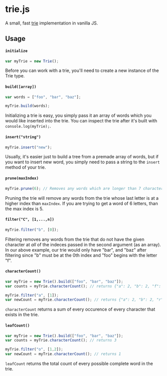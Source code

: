 # trie.js
A small, fast [trie](https://en.wikipedia.org/wiki/Trie) implementation in vanilla JS.

## Usage
#### `initialize`
````javascript
var myTrie = new Trie();
````
Before you can work with a trie, you'll need to create a new instance of the Trie type.

#### `build([array])`
````javascript
var words = ["foo", "bar", "baz"];

myTrie.build(words);
````
Initializing a trie is easy, you simply pass it an array of words which you would like inserted into the trie. You can inspect the trie after it's built with `console.log(myTrie);`.

#### `insert("string")`
````javascript
myTrie.insert("new");
````
Usually, it's easier just to build a tree from a premade array of words, but if you want to insert new word, you simply need to pass a string to the `insert` method of your trie.

#### `prune(maxIndex)`
````javascript
myTrie.prune(6); // Removes any words which are longer than 7 characters
````
Pruning the trie will remove any words from the trie whose last letter is at a higher index than `maxIndex`. If you are trying to get a word of 6 letters, than the max index is 5.

#### `filter("C", [1,...,n])`
````javascript
myTrie.filter("b", [0]);
````
Filtering removes any words from the trie that do not have the given character at *all* of the indeces passed in the second argument (as an array). In our above example, our trie would only have "bar", and "baz" after filtering since "b" must be at the 0th index and "foo" begins with the letter "f".

#### `characterCount()`
````javascript
var myTrie = new Trie().build(["foo", "bar", "baz"]);
var counts = myTrie.characterCount(); // returns {"a": 2, "b": 2, "f": 1, "o": 1, "r": 1, "z": 1}

myTrie.filter("a", [1]);
var newCount = myTrie.characterCount(); // returns {"a": 2, "b": 2, "r": 1, "z": 1}
````
`characterCount` returns a sum of every occurence of every character that exists in the trie.

#### `leafCount()`
````javascript
var myTrie = new Trie().build(["foo", "bar", "baz"]);
var counts = myTrie.characterCount(); // returns 3

myTrie.filter("o", [1,2]);
var newCount = myTrie.characterCount(); // returns 1
````
`leafCount` returns the total count of every possible complete word in the trie.
